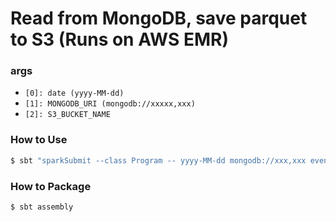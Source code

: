 # Read from MongoDB, save parquet to S3 (Runs on AWS EMR)

### args
- `[0]: date (yyyy-MM-dd)`
- `[1]: MONGODB_URI (mongodb://xxxxx,xxx)`
- `[2]: S3_BUCKET_NAME`

### How to Use
```bash
$ sbt "sparkSubmit --class Program -- yyyy-MM-dd mongodb://xxx,xxx event-log-storage"
```

### How to Package
```bash
$ sbt assembly
```
